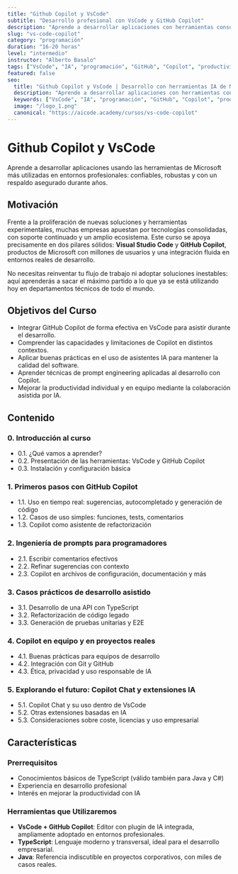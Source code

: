 ```yaml
---
title: "Github Copilot y VsCode"
subtitle: "Desarrollo profesional con VsCode y GitHub Copilot"
description: "Aprende a desarrollar aplicaciones con herramientas consolidadas de Microsoft ampliamente adoptadas en el entorno empresarial."
slug: "vs-code-copilot"
category: "programación"
duration: "16-20 horas"
level: "intermedio"
instructor: "Alberto Basalo"
tags: ["VsCode", "IA", "programación", "GitHub", "Copilot", "productividad"]
featured: false
seo:
  title: "Github Copilot y VsCode | Desarrollo con herramientas IA de Microsoft"
  description: "Aprende a desarrollar aplicaciones con herramientas consolidadas de Microsoft ampliamente adoptadas en el entorno empresarial."
  keywords: ["VsCode", "IA", "programación", "GitHub", "Copilot", "productividad"]
  image: "/logo_1.png"
  canonical: "https://aicode.academy/cursos/vs-code-copilot"
---
```


# Github Copilot y VsCode

Aprende a desarrollar aplicaciones usando las herramientas de Microsoft más utilizadas en entornos profesionales: confiables, robustas y con un respaldo asegurado durante años.

## Motivación

Frente a la proliferación de nuevas soluciones y herramientas experimentales, muchas empresas apuestan por tecnologías consolidadas, con soporte continuado y un amplio ecosistema. Este curso se apoya precisamente en dos pilares sólidos: **Visual Studio Code** y **GitHub Copilot**, productos de Microsoft con millones de usuarios y una integración fluida en entornos reales de desarrollo.

No necesitas reinventar tu flujo de trabajo ni adoptar soluciones inestables: aquí aprenderás a sacar el máximo partido a lo que ya se está utilizando hoy en departamentos técnicos de todo el mundo.

## Objetivos del Curso

- Integrar GitHub Copilot de forma efectiva en VsCode para asistir durante el desarrollo.
- Comprender las capacidades y limitaciones de Copilot en distintos contextos.
- Aplicar buenas prácticas en el uso de asistentes IA para mantener la calidad del software.
- Aprender técnicas de prompt engineering aplicadas al desarrollo con Copilot.
- Mejorar la productividad individual y en equipo mediante la colaboración asistida por IA.

## Contenido

### 0. Introducción al curso

- 0.1. ¿Qué vamos a aprender?
- 0.2. Presentación de las herramientas: VsCode y GitHub Copilot
- 0.3. Instalación y configuración básica

### 1. Primeros pasos con GitHub Copilot

- 1.1. Uso en tiempo real: sugerencias, autocompletado y generación de código
- 1.2. Casos de uso simples: funciones, tests, comentarios
- 1.3. Copilot como asistente de refactorización

### 2. Ingeniería de prompts para programadores

- 2.1. Escribir comentarios efectivos
- 2.2. Refinar sugerencias con contexto
- 2.3. Copilot en archivos de configuración, documentación y más

### 3. Casos prácticos de desarrollo asistido

- 3.1. Desarrollo de una API con TypeScript
- 3.2. Refactorización de código legado
- 3.3. Generación de pruebas unitarias y E2E

### 4. Copilot en equipo y en proyectos reales

- 4.1. Buenas prácticas para equipos de desarrollo
- 4.2. Integración con Git y GitHub
- 4.3. Ética, privacidad y uso responsable de IA

### 5. Explorando el futuro: Copilot Chat y extensiones IA

- 5.1. Copilot Chat y su uso dentro de VsCode
- 5.2. Otras extensiones basadas en IA
- 5.3. Consideraciones sobre coste, licencias y uso empresarial

## Características

### Prerrequisitos

- Conocimientos básicos de TypeScript (válido también para Java y C#)
- Experiencia en desarrollo profesional
- Interés en mejorar la productividad con IA

### Herramientas que Utilizaremos

- **VsCode + GitHub Copilot**: Editor con plugin de IA integrada, ampliamente adoptado en entornos profesionales.
- **TypeScript**: Lenguaje moderno y transversal, ideal para el desarrollo empresarial.
- **Java**: Referencia indiscutible en proyectos corporativos, con miles de casos reales.


